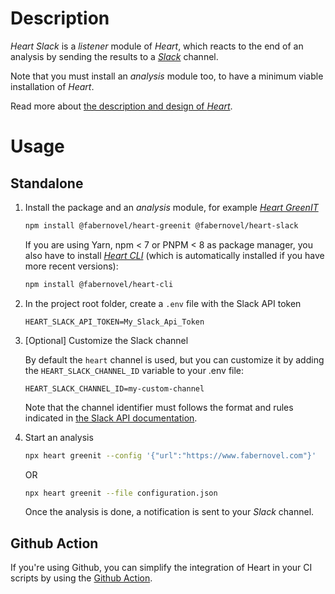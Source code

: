 # Description

_Heart Slack_ is a _listener_ module of _Heart_, which reacts to the end of an analysis by sending the results to a _[Slack](https://slack.com)_ channel.

Note that you must install an _analysis_ module too, to have a minimum viable installation of _Heart_.

Read more about [the description and design of _Heart_](https://github.com/faberNovel/heart#readme).

# Usage

## Standalone

1. Install the package and an _analysis_ module, for example _[Heart GreenIT](https://www.npmjs.com/package/@fabernovel/heart-greenit)_

    ```bash
    npm install @fabernovel/heart-greenit @fabernovel/heart-slack
    ```

    If you are using Yarn, npm < 7 or PNPM < 8 as package manager, you also have to install _[Heart CLI](https://www.npmjs.com/package/@fabernovel/heart-cli)_ (which is automatically installed if you have more recent versions):

    ```bash
    npm install @fabernovel/heart-cli
    ```

2. In the project root folder, create a `.env` file with the Slack API token

    ```dotenv
    HEART_SLACK_API_TOKEN=My_Slack_Api_Token
    ```

3. [Optional] Customize the Slack channel

    By default the `heart` channel is used, but you can customize it by adding the `HEART_SLACK_CHANNEL_ID` variable to your .env file:
    ```dotenv
    HEART_SLACK_CHANNEL_ID=my-custom-channel
    ```

    Note that the channel identifier must follows the format and rules indicated in [the Slack API documentation](https://api.slack.com/methods/chat.postMessage#channels).

4. Start an analysis

    ```bash
    npx heart greenit --config '{"url":"https://www.fabernovel.com"}'
    ```

    OR 

    ```bash
    npx heart greenit --file configuration.json
    ```

    Once the analysis is done, a notification is sent to your _Slack_ channel.

## Github Action

If you're using Github, you can simplify the integration of Heart in your CI scripts by using the [Github Action](https://github.com/marketplace/actions/heart-webpages-evaluation).
